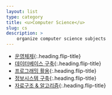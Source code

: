 ```yaml
---
layout: list
type: category
title: <u>Computer Science</u>
slug: cs
description: >
    organize computer science subjects
---
```


* [운영체제]{:.heading.flip-title}
* [데이터베이스 구축]{:.heading.flip-title}
* [프로그래밍 활용]{:.heading.flip-title}
* [정보시스템 구축]{:.heading.flip-title}
* [자료구조 & 알고리즘]{:.heading.flip-title}

[운영체제]: /cs/operating-system/
[소프트웨어 설계]: /cs/software-design/
[데이터베이스 구축]: /cs/database-construct/
[프로그래밍 활용]: /cs/leverage-programming/
[정보시스템 구축]: /cs/information-system/
[자료구조 & 알고리즘]: /cs/data-structure-algorithm/
